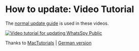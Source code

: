 # How to update: Video Tutorial

The [normal update guide](https://gitlab.maikel.pro/maikeldus/WhatsSpy-Public/wikis/updates) is used in these videos.


[![Video tutorial for updating WhatsSpy Public](http://img.youtube.com/vi/QyveQtyu7Dg/0.jpg)](https://www.youtube.com/watch?v=QyveQtyu7Dg)

Thanks to [MacTutorials](https://www.youtube.com/channel/UC7jiO1vlWOM-PDtBtYTFBkQ) | [German version](https://www.youtube.com/watch?v=Ry-EXi8WfCc)

